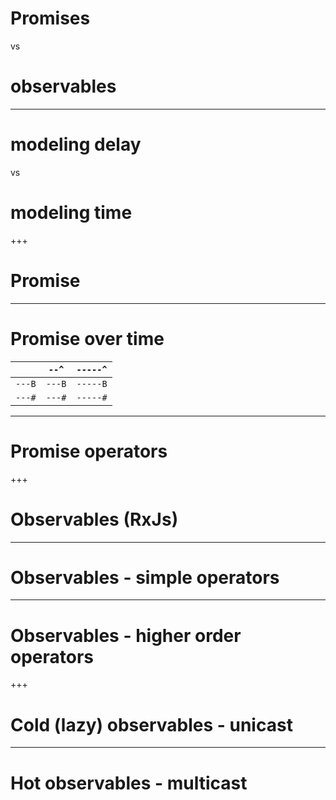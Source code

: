 # Promises 

vs

# observables

---

# modeling delay 

vs 

# modeling time

+++

# Promise

---

# Promise over time

|        | `--^`  | `-----^` |
|--------|--------|----------|
| `---B` | `---B` | `-----B` |
| `---#` | `---#` | `-----#` |

---

# Promise operators

+++

# Observables (RxJs)

---

# Observables - simple operators

---

# Observables - higher order operators

+++

# Cold (lazy) observables - unicast

---

# Hot observables - multicast
